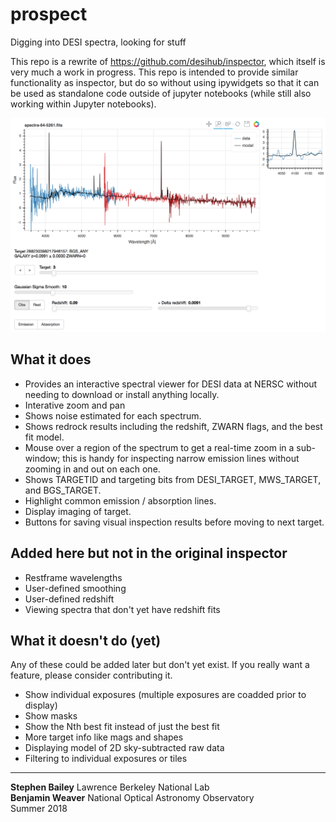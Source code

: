 # prospect

Digging into DESI spectra, looking for stuff

This repo is a rewrite of https://github.com/desihub/inspector, which itself is very much a work in progress.  This repo is intended to provide similar functionality as inspector, but do so without using ipywidgets so that it can be used as standalone code outside of jupyter notebooks (while still also working within Jupyter notebooks).

![Prospect Screenshot](screenshot.png)

## What it does

* Provides an interactive spectral viewer for DESI data at NERSC without
  needing to download or install anything locally.
* Interative zoom and pan
* Shows noise estimated for each spectrum.
* Shows redrock results including the redshift, ZWARN flags, and the
  best fit model.
* Mouse over a region of the spectrum to get a real-time zoom in a sub-window;
  this is handy for inspecting narrow emission lines without zooming in and out
  on each one.
* Shows TARGETID and targeting bits from DESI_TARGET, MWS_TARGET,
  and BGS_TARGET.
* Highlight common emission / absorption lines.
* Display imaging of target.
* Buttons for saving visual inspection results before moving to next target.

## Added here but not in the original inspector

* Restframe wavelengths
* User-defined smoothing
* User-defined redshift
* Viewing spectra that don't yet have redshift fits

## What it doesn't do (yet)

Any of these could be added later but don't yet exist.
If you really want a feature, please consider contributing it.

* Show individual exposures (multiple exposures are coadded prior to display)
* Show masks
* Show the Nth best fit instead of just the best fit
* More target info like mags and shapes
* Displaying model of 2D sky-subtracted raw data
* Filtering to individual exposures or tiles

<hr/>

**Stephen Bailey** Lawrence Berkeley National Lab<br/>
**Benjamin Weaver** National Optical Astronomy Observatory<br/>
Summer 2018
